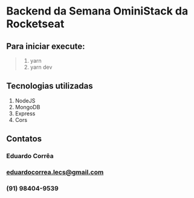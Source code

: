 # Backend da Semana OminiStack da Rocketseat
## Para iniciar execute:

> 1) yarn
> 2) yarn dev

## Tecnologias utilizadas 
1) NodeJS
2) MongoDB
3) Express
4) Cors

## Contatos
### Eduardo Corrêa
### eduardocorrea.lecs@gmail.com
### (91) 98404-9539
